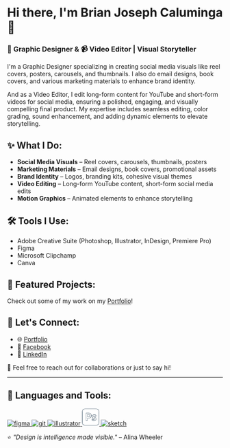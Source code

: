# Hi there, I'm Brian Joseph Caluminga 👋

### 🎨 Graphic Designer & 📹 Video Editor | Visual Storyteller

I'm a Graphic Designer specializing in creating social media visuals like reel covers, posters, carousels, and thumbnails. I also do email designs, book covers, and various marketing materials to enhance brand identity.

And as a Video Editor, I edit long-form content for YouTube and short-form videos for social media, ensuring a polished, engaging, and visually compelling final product. My expertise includes seamless editing, color grading, sound enhancement, and adding dynamic elements to elevate storytelling.

## ✨ What I Do:
- **Social Media Visuals** – Reel covers, carousels, thumbnails, posters
- **Marketing Materials** – Email designs, book covers, promotional assets
- **Brand Identity** – Logos, branding kits, cohesive visual themes
- **Video Editing** – Long-form YouTube content, short-form social media edits
- **Motion Graphics** – Animated elements to enhance storytelling

## 🛠️ Tools I Use:
- Adobe Creative Suite (Photoshop, Illustrator, InDesign, Premiere Pro)
- Figma
- Microsoft Clipchamp
- Canva

## 📌 Featured Projects:
Check out some of my work on my [Portfolio](https://brianjosephcalumin.wixsite.com/senttosendco)!

## 🚀 Let's Connect:
- 🌐 [Portfolio](https://brianjosephcalumin.wixsite.com/senttosendco)
- 📸 [Facebook](https://www.facebook.com/profile.php?id=61569891577130)
- 🔗 [LinkedIn](https://www.linkedin.com/in/brian-joseph-caluminga-0b0a96352/)

💌 Feel free to reach out for collaborations or just to say hi!

---

## 🔧 Languages and Tools:
<p align="left"> 
<a href="https://www.figma.com/" target="_blank" rel="noreferrer"> <img src="https://www.vectorlogo.zone/logos/figma/figma-icon.svg" alt="figma" width="40" height="40"/> </a> 
<a href="https://git-scm.com/" target="_blank" rel="noreferrer"> <img src="https://www.vectorlogo.zone/logos/git-scm/git-scm-icon.svg" alt="git" width="40" height="40"/> </a> 
<a href="https://www.adobe.com/in/products/illustrator.html" target="_blank" rel="noreferrer"> <img src="https://www.vectorlogo.zone/logos/adobe_illustrator/adobe_illustrator-icon.svg" alt="illustrator" width="40" height="40"/> </a> 
<a href="https://www.photoshop.com/en" target="_blank" rel="noreferrer"> <img src="https://raw.githubusercontent.com/devicons/devicon/master/icons/photoshop/photoshop-line.svg" alt="photoshop" width="40" height="40"/> </a> 
<a href="https://www.sketch.com/" target="_blank" rel="noreferrer"> <img src="https://www.vectorlogo.zone/logos/sketchapp/sketchapp-icon.svg" alt="sketch" width="40" height="40"/> </a> 
</p>

⭐️ _"Design is intelligence made visible."_ – Alina Wheeler
